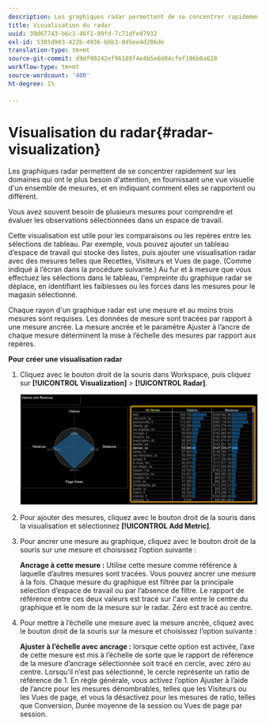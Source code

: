 ```yaml
---
description: Les graphiques radar permettent de se concentrer rapidement sur les domaines qui ont le plus besoin d'attention, en fournissant une vue visuelle d'un ensemble de mesures, et en indiquant comment elles se rapportent ou diffèrent.
title: Visualisation du radar
uuid: 39d67743-b6c1-46f1-99fd-7c71dfe07932
exl-id: 5385d903-422b-4936-bbb3-0d5ee4d286de
translation-type: tm+mt
source-git-commit: d9df90242ef96188f4e4b5e6d04cfef196b0a628
workflow-type: tm+mt
source-wordcount: '400'
ht-degree: 1%

---
```


# Visualisation du radar{#radar-visualization}

Les graphiques radar permettent de se concentrer rapidement sur les domaines qui ont le plus besoin d&#39;attention, en fournissant une vue visuelle d&#39;un ensemble de mesures, et en indiquant comment elles se rapportent ou diffèrent.

Vous avez souvent besoin de plusieurs mesures pour comprendre et évaluer les observations sélectionnées dans un espace de travail.

Cette visualisation est utile pour les comparaisons ou les repères entre les sélections de tableau. Par exemple, vous pouvez ajouter un tableau d’espace de travail qui stocke des listes, puis ajouter une visualisation radar avec des mesures telles que Recettes, Visiteurs et Vues de page. (Comme indiqué à l’écran dans la procédure suivante.) Au fur et à mesure que vous effectuez les sélections dans le tableau, l&#39;empreinte du graphique radar se déplace, en identifiant les faiblesses ou les forces dans les mesures pour le magasin sélectionné.

Chaque rayon d&#39;un graphique radar est une mesure et au moins trois mesures sont requises. Les données de mesure sont tracées par rapport à une mesure ancrée. La mesure ancrée et le paramètre Ajuster à l’ancre de chaque mesure déterminent la mise à l’échelle des mesures par rapport aux repères.

**Pour créer une visualisation radar**

1. Cliquez avec le bouton droit de la souris dans Workspace, puis cliquez sur **[!UICONTROL Visualization]** > **[!UICONTROL Radar]**.

   ![](assets/client-rad.png)

1. Pour ajouter des mesures, cliquez avec le bouton droit de la souris dans la visualisation et sélectionnez **[!UICONTROL Add Metric]**.
1. Pour ancrer une mesure au graphique, cliquez avec le bouton droit de la souris sur une mesure et choisissez l’option suivante :

   **Ancrage à cette mesure :** Utilise cette mesure comme référence à laquelle d’autres mesures sont tracées. Vous pouvez ancrer une mesure à la fois. Chaque mesure du graphique est filtrée par la principale sélection d’espace de travail ou par l’absence de filtre. Le rapport de référence entre ces deux valeurs est tracé sur l&#39;axe entre le centre du graphique et le nom de la mesure sur le radar. Zéro est tracé au centre.

1. Pour mettre à l’échelle une mesure avec la mesure ancrée, cliquez avec le bouton droit de la souris sur la mesure et choisissez l’option suivante :

   **Ajuster à l’échelle avec ancrage :** lorsque cette option est activée, l’axe de cette mesure est mis à l’échelle de sorte que le rapport de référence de la mesure d’ancrage sélectionnée soit tracé en cercle, avec zéro au centre. Lorsqu’il n’est pas sélectionné, le cercle représente un ratio de référence de 1. En règle générale, vous activez l’option Ajuster à l’aide de l’ancre pour les mesures dénombrables, telles que les Visiteurs ou les Vues de page, et vous la désactivez pour les mesures de ratio, telles que Conversion, Durée moyenne de la session ou Vues de page par session.
